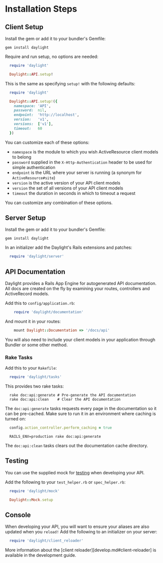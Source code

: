 # Installation Steps

## Client Setup

Install the gem or add it to your bundler's Gemfile:

    gem install daylight

Require and run setup, no options are needed:

  ````ruby
    require 'daylight'

    Daylight::API.setup!
  ````

This is the same as specifying `setup!` with the following defaults:

  ````ruby
    require 'daylight'

    Daylight::API.setup!({
      namespace: 'API',
      password:  nil,
      endpoint:  'http://localhost',
      version:   'v1',
      versions:  ['v1'],
      timeout:   60
    })
  ````

You can customize each of these options:
* `namespace` is the module to which you wish ActiveResource client models to belong
* `password` supplied in the `X-Http-Authentication` header to be used for simple authentication
* `endpoint` is the URL where your server is running (a synonym for `ActiveResource#site`)
* `version` is the active version of your API client models
* `version` the set of all versions of your API client models
* `timeout` the duration in seconds in which to timeout a request

You can customize any combination of these options.

## Server Setup

Install the gem or add it to your bundler's Gemfile:

    gem install daylight

In an initializer add the Daylight's Rails extensions and patches:

  ````ruby
    require 'daylight/server'
  ````

## API Documentation

Daylight provides a Rails App Engine for autogenerated API documentation. All
docs are created on the fly by examining your routes, controllers and
ActiveRecord models.

Add this to `config/application.rb`:

  ````ruby
      require 'daylight/documentation'
  ````

And mount it in your routes:

  ````ruby
      mount Daylight::Documentation => '/docs/api'
  ````

You will also need to include your client models in your application through
Bundler or some other method.

### Rake Tasks

Add this to your `Rakefile`:

  ```ruby
    require 'daylight/tasks'
  ```

This provides two rake tasks:

  ````
    rake doc:api:generate # Pre-generate the API documentation
    rake doc:api:clean    # Clear the API documentation
  ````

The `doc:api:generate` tasks requests every page in the documentation so it can
be pre-cached.  Make sure to run it in an environment where caching is turned
on:

  ````ruby
    config.action_controller.perform_caching = true
  ````

  ````
    RAILS_ENV=production rake doc:api:generate
  ````

The `doc:api:clean` tasks clears out the documentation cache directory.


## Testing

You can use the supplied mock for [testing](testing.md) when developing your
API.

Add the following to your `test_helper.rb` or `spec_helper.rb`:

  ````ruby
    require 'daylight/mock'

    Daylight::Mock.setup
  ````

## Console

When developing your API, you will want to ensure your aliases are also updated
when you `reload!` Add the following to an initializer on your server:

  ````ruby
    require 'daylight/client_reloader'
  ````

More information about the [client reloader][develop.md#client-reloader] is
available in the development guide.
